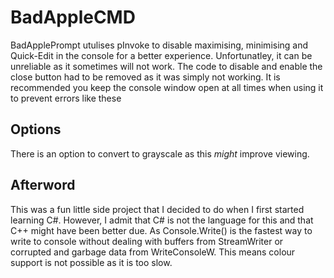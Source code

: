 # BadAppleCMD
BadApplePrompt utulises pInvoke to disable maximising, minimising and Quick-Edit in the console for a better experience. Unfortunatley, it can be unreliable as it 
sometimes will not work. The code to disable and enable the close button had to be removed as it was simply not working.
It is recommended you keep the console window open at all times when using it to prevent errors like these

## Options
There is an option to convert to grayscale as this *might* improve viewing.

## Afterword
This was a fun little side project that I decided to do when I first started learning C#. However, I admit that C# is not the language for this and that C++
might have been better due. As Console.Write() is the fastest way to write to console without dealing with buffers from StreamWriter or 
corrupted and garbage data from WriteConsoleW. This means colour support is not possible as it is too slow.